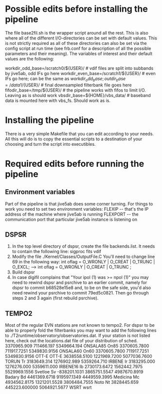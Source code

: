 # Possible edits before installing the pipeline
The file base2fil.sh is the wrapper script around all the rest. This is also where all of the
different I/O-directories can be set with default values. This is not strictly required as
all of these directories can also be set via the config script at run time (see frb.conf for a
description of all the possible parameters and their meaning). The variables of interest and their
default values are the following:  

workdir_odd_base=/scratch0/${USER}/   # vdif files are split into subbands by jive5ab, odd IFs go here  
workdir_even_base=/scratch1/${USER}/  # even IFs go here; can be the same as $workdir_odd_base;  
outdir_base=/data1/${USER}/           # final downsampled filterbank file goes here
fifodir_base=/tmp/${USER}/            # the pipeline works with fifos to limit I/O. Leaving as is should work
vbsdir_base=${HOME}/vbs_data/         # baseband data is mounted here with vbs_fs. Should work as is.


# Installing the pipeline
There is a very simple Makefile that you can edit according to your needs.
All this will do is to copy the essential scripts to a destination of your choosing and turn the
script into executibles. 

# Required edits before running the pipeline

## Environment variables
Part of the pipeline is that jive5ab does some corner turning. For things to work you need to
set two environment variables:
FLEXIP -- that's the IP address of the machine where jive5ab is running
FLEXPORT -- the communication port that particular jive5ab instance is listening on

## DSPSR
1. In the top level directory of dspsr, create the file backends.list. It needs to contain the following line:
sigproc fits vdif
2. Modify the file ./Kernel/Classes/OutputFile.C  You'll need to change line 69 in the following way:
int oflag = O_WRONLY | O_CREAT | O_TRUNC | O_EXCL;  --> int oflag = O_WRONLY | O_CREAT | O_TRUNC ;
3. Build dspsr
4. In case digifil complains that "Your ipol (1) was >= npol (1)" you may need to rewind dspsr and psrchive to
an earlier commit, namely for dspsr to commit b68528e15e8 and, to be on the safe side, you'd also need rewind
your psrchive to commit 79ed5c0821. Then go through steps 2 and 3 again (first rebuild psrchive).

## TEMPO2
Most of the regular EVN stations are not known to tempo2. For dspsr to be able to properly fold
the filterbanks you may want to add the following lines to ./T2runtime/observatory/observatories.dat. If
your station is not listed here, check out the locations.dat file of your distribution of sched.
 3370965.909    711466.197      5349664.194      ONSALA85            On85
 3370605.7800   711917.7251     5349830.9156     ONSALA60            On60
 3370605.7800   711917.7251     5349830.9156     OTT-E               OTT-E
 3638558.5100   1221969.7200    5077036.7600     TORUN               Tr
 3183649.314    1276902.989     5359264.710      IRBENE              Ir
 3183295.000    1276276.000     5359611.000      IRBENE16            Ib
 2730173.6472   1562442.7975    5529969.1556     Svetloe             Sv
 -838201.1031   3865751.5547    4987670.8919     Badary              Bd
 4461369.6718   919597.1349     4449559.3995     Medicina            Mc
 4934562.8175   1321201.5528    3806484.7555     Noto                Nt
 3828445.659    445223.600000   5064921.5677     WSRT                wsrt
